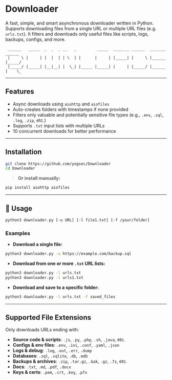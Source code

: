 
# Downloader

A fast, simple, and smart asynchronous downloader written in Python. Supports downloading files from a single URL or multiple URL files (e.g. `urls.txt`). It filters and downloads only useful files like scripts, logs, backups, configs, and more.

```
 ______   _____  _  _  _ __   _         _____  _______ ______  _______  ______
 |     \ |     | |  |  | | \  | |      |     | |_____| |     \ |______ |_____/
 |_____/ |_____| |__|__| |  \_| |_____ |_____| |     | |_____/ |______ |    \_

```

---

## Features

- Async downloads using `aiohttp` and `aiofiles`
- Auto-creates folders with timestamps if none provided
- Filters only valuable and potentially sensitive file types (e.g., `.env`, `.sql`, `.log`, `.zip`, etc.)
- Supports `.txt` input lists with multiple URLs
- 10 concurrent downloads for better performance

---

## Installation

```bash
git clone https://github.com/yogsec/Downloader
cd Downloader
```

> **Or install manually:**

```bash
pip install aiohttp aiofiles
```

---

## 🧪 Usage

```bash
python3 downloader.py [-u URL] [-l file1.txt] [-f /your/folder]
```

### Examples

- **Download a single file:**

```bash
python3 downloader.py -u https://example.com/backup.sql
```

- **Download from one or more `.txt` URL lists:**

```bash
python3 downloader.py -l urls.txt
python3 downloader.py -l urls1.txt
```

- **Download and save to a specific folder:**

```bash
python3 downloader.py -l urls.txt -f saved_files
```

---

## Supported File Extensions

Only downloads URLs ending with:

- **Source code & scripts**: `.js`, `.py`, `.php`, `.sh`, `.java`, etc.  
- **Configs & env files**: `.env`, `.ini`, `.conf`, `.yaml`, `.json`  
- **Logs & debug**: `.log`, `.out`, `.err`, `.dump`  
- **Databases**: `.sql`, `.sqlite`, `.db`, `.mdb`  
- **Backups & archives**: `.zip`, `.tar.gz`, `.bak`, `.gz`, `.7z`, etc.  
- **Docs**: `.txt`, `.md`, `.pdf`, `.docx`  
- **Keys & certs**: `.pem`, `.crt`, `.key`, `.pfx`
